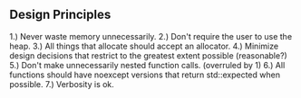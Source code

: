 
Design Principles
-----------------
1.) Never waste memory unnecessarily.
2.) Don't require the user to use the heap.
3.) All things that allocate should accept an allocator.
4.) Minimize design decisions that restrict to the greatest extent possible (reasonable?)
5.) Don't make unnecessarily nested function calls. (overruled by 1)
6.) All functions should have noexcept versions that return std::expected when possible.
7.) Verbosity is ok.
